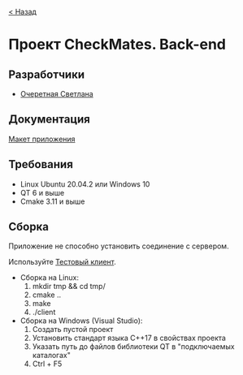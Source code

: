 [< Назад](..)

# Проект CheckMates. Back-end #
## Разработчики ##
- [Очеретная Светлана](https://github.com/Svetlanlka)

## Документация ##
[Макет приложения](https://drive.google.com/drive/folders/1I9MokbBB8PtqO_jTt9GI3MAKg7JIRCas)

## Требования ##
- Linux Ubuntu 20.04.2 или Windows 10
- QT 6 и выше
- Cmake 3.11 и выше

## Сборка ##
Приложение не способно установить соединение с сервером.

Используйте [Тестовый клиент](../server#test).

- Сборка на Linux:
    1. mkdir tmp && cd tmp/
    2. cmake ..
    3. make
    4. ./client
- Сборка на Windows (Visual Studio):
    1. Создать пустой проект
    2. Установить стандарт языка С++17 в свойствах проекта
    3. Указать путь до файлов библиотеки QT в "подключаемых каталогах"
    4. Ctrl + F5